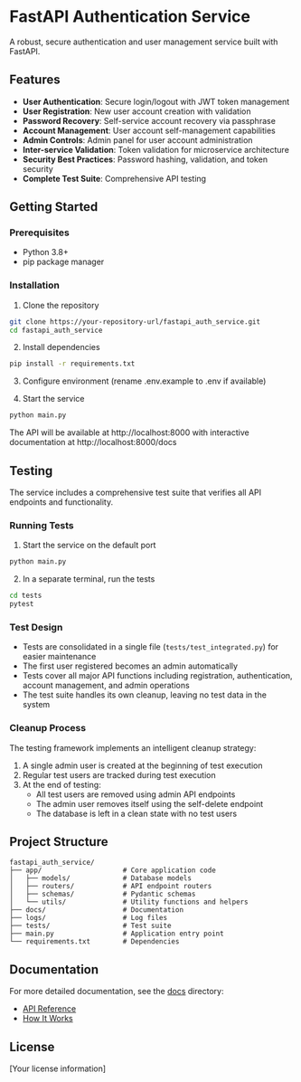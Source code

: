 # FastAPI Authentication Service

A robust, secure authentication and user management service built with FastAPI.

## Features

- **User Authentication**: Secure login/logout with JWT token management
- **User Registration**: New user account creation with validation
- **Password Recovery**: Self-service account recovery via passphrase
- **Account Management**: User account self-management capabilities
- **Admin Controls**: Admin panel for user account administration
- **Inter-service Validation**: Token validation for microservice architecture
- **Security Best Practices**: Password hashing, validation, and token security
- **Complete Test Suite**: Comprehensive API testing

## Getting Started

### Prerequisites

- Python 3.8+
- pip package manager

### Installation

1. Clone the repository
```bash
git clone https://your-repository-url/fastapi_auth_service.git
cd fastapi_auth_service
```

2. Install dependencies
```bash
pip install -r requirements.txt
```

3. Configure environment (rename .env.example to .env if available)

4. Start the service
```bash
python main.py
```

The API will be available at http://localhost:8000 with interactive documentation at http://localhost:8000/docs

## Testing

The service includes a comprehensive test suite that verifies all API endpoints and functionality.

### Running Tests

1. Start the service on the default port
```bash
python main.py
```

2. In a separate terminal, run the tests
```bash
cd tests
pytest
```

### Test Design

- Tests are consolidated in a single file (`tests/test_integrated.py`) for easier maintenance
- The first user registered becomes an admin automatically
- Tests cover all major API functions including registration, authentication, account management, and admin operations
- The test suite handles its own cleanup, leaving no test data in the system

### Cleanup Process

The testing framework implements an intelligent cleanup strategy:
1. A single admin user is created at the beginning of test execution
2. Regular test users are tracked during test execution
3. At the end of testing:
   - All test users are removed using admin API endpoints
   - The admin user removes itself using the self-delete endpoint
   - The database is left in a clean state with no test users

## Project Structure

```
fastapi_auth_service/
├── app/                    # Core application code
│   ├── models/             # Database models
│   ├── routers/            # API endpoint routers
│   ├── schemas/            # Pydantic schemas
│   └── utils/              # Utility functions and helpers
├── docs/                   # Documentation
├── logs/                   # Log files
├── tests/                  # Test suite
├── main.py                 # Application entry point
└── requirements.txt        # Dependencies
```

## Documentation

For more detailed documentation, see the [docs](./docs) directory:
- [API Reference](./docs/api_reference.md)
- [How It Works](./docs/how_it_works.md)

## License

[Your license information]